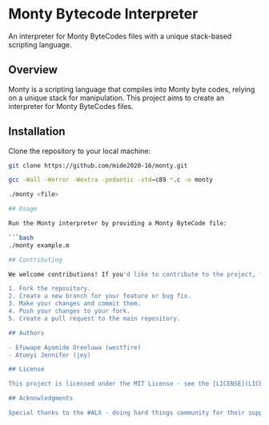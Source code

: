 # Monty Bytecode Interpreter

An interpreter for Monty ByteCodes files with a unique stack-based scripting language.

## Overview

Monty is a scripting language that compiles into Monty byte codes, relying on a unique stack for manipulation. This project aims to create an interpreter for Monty ByteCodes files.

## Installation

Clone the repository to your local machine:

```bash
git clone https://github.com/mide2020-16/monty.git

gcc -Wall -Werror -Wextra -pedantic -std=c89 *.c -o monty

./monty <file>

## Usage

Run the Monty interpreter by providing a Monty ByteCode file:

```bash
./monty example.m

## Contributing

We welcome contributions! If you'd like to contribute to the project, follow these steps:

1. Fork the repository.
2. Create a new branch for your feature or bug fix.
3. Make your changes and commit them.
4. Push your changes to your fork.
5. Create a pull request to the main repository.

## Authors

- Efuwape Ayomide Oreoluwa (westfire)
- Atueyi Jennifer (jey)

## License

This project is licensed under the MIT License - see the [LICENSE](LICENSE) file for details.

## Acknowledgments

Special thanks to the #ALX - doing hard things community for their support and encouragement.

